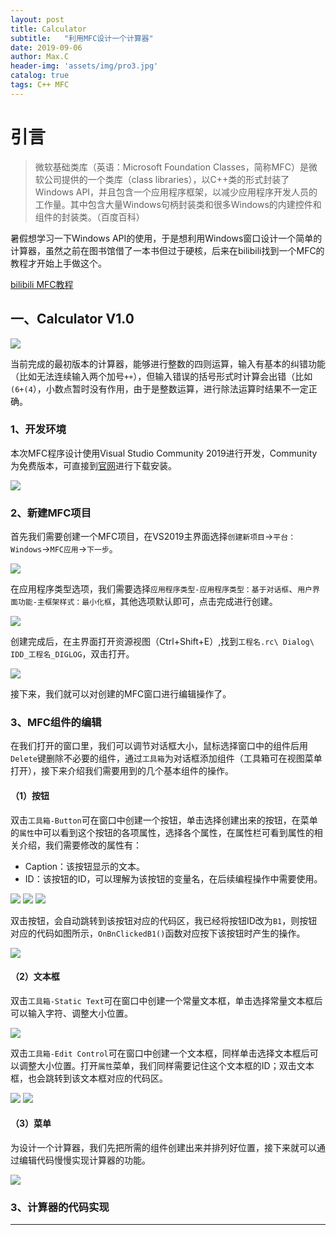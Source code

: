 ```yaml
---
layout: post
title: Calculator
subtitle:   "利用MFC设计一个计算器"
date: 2019-09-06
author: Max.C
header-img: 'assets/img/pro3.jpg'
catalog: true
tags: C++ MFC 
---
```


# 引言

> 微软基础类库（英语：Microsoft Foundation Classes，简称MFC）是微软公司提供的一个类库（class libraries），以C++类的形式封装了Windows API，并且包含一个应用程序框架，以减少应用程序开发人员的工作量。其中包含大量Windows句柄封装类和很多Windows的内建控件和组件的封装类。（百度百科）

暑假想学习一下Windows API的使用，于是想利用Windows窗口设计一个简单的计算器，虽然之前在图书馆借了一本书但过于硬核，后来在bilibili找到一个MFC的教程才开始上手做这个。

[bilibili MFC教程](https://www.bilibili.com/video/av49780425?from=search&seid=15179969927203435795)

## 一、Calculator V1.0

![](/assets/post_img/2019-09-06/1.png)

当前完成的最初版本的计算器，能够进行整数的四则运算，输入有基本的纠错功能（比如无法连续输入两个加号`++`），但输入错误的括号形式时计算会出错（比如`(6+(4`），小数点暂时没有作用，由于是整数运算，进行除法运算时结果不一定正确。

### 1、开发环境

本次MFC程序设计使用Visual Studio Community 2019进行开发，Community为免费版本，可直接到[官网](https://visualstudio.microsoft.com/zh-hans/vs/)进行下载安装。

![](/assets/post_img/2019-09-06/2.png)

### 2、新建MFC项目

首先我们需要创建一个MFC项目，在VS2019主界面选择`创建新项目`->`平台：Windows`->`MFC应用`->`下一步`。

![](/assets/post_img/2019-09-06/3.png)

在应用程序类型选项，我们需要选择`应用程序类型-应用程序类型：基于对话框`、`用户界面功能-主框架样式：最小化框`，其他选项默认即可，点击完成进行创建。

![](/assets/post_img/2019-09-06/4.png)

创建完成后，在主界面打开资源视图（Ctrl+Shift+E）,找到`工程名.rc\ Dialog\ IDD_工程名_DIGLOG`，双击打开。

![](/assets/post_img/2019-09-06/5.png)

接下来，我们就可以对创建的MFC窗口进行编辑操作了。

### 3、MFC组件的编辑

在我们打开的窗口里，我们可以调节对话框大小，鼠标选择窗口中的组件后用`Delete`键删除不必要的组件，通过`工具箱`为对话框添加组件（工具箱可在视图菜单打开），接下来介绍我们需要用到的几个基本组件的操作。

#### （1）按钮

双击`工具箱-Button`可在窗口中创建一个按钮，单击选择创建出来的按钮，在菜单的`属性`中可以看到这个按钮的各项属性，选择各个属性，在属性栏可看到属性的相关介绍，我们需要修改的属性有：
- Caption：该按钮显示的文本。
- ID：该按钮的ID，可以理解为该按钮的变量名，在后续编程操作中需要使用。

![](/assets/post_img/2019-09-06/6.png)
![](/assets/post_img/2019-09-06/7.png)
![](/assets/post_img/2019-09-06/8.png)

双击按钮，会自动跳转到该按钮对应的代码区，我已经将按钮ID改为`B1`，则按钮对应的代码如图所示，`OnBnClickedB1()`函数对应按下该按钮时产生的操作。

![](/assets/post_img/2019-09-06/9.png)

#### （2）文本框

双击`工具箱-Static Text`可在窗口中创建一个常量文本框，单击选择常量文本框后可以输入字符、调整大小位置。

![](/assets/post_img/2019-09-06/10.png)

双击`工具箱-Edit Control`可在窗口中创建一个文本框，同样单击选择文本框后可以调整大小位置。打开`属性`菜单，我们同样需要记住这个文本框的ID；双击文本框，也会跳转到该文本框对应的代码区。

![](/assets/post_img/2019-09-06/11.png)
![](/assets/post_img/2019-09-06/12.png)

#### （3）菜单

为设计一个计算器，我们先把所需的组件创建出来并排列好位置，接下来就可以通过编辑代码慢慢实现计算器的功能。

![](/assets/post_img/2019-09-06/1.png)

### 3、计算器的代码实现



***
